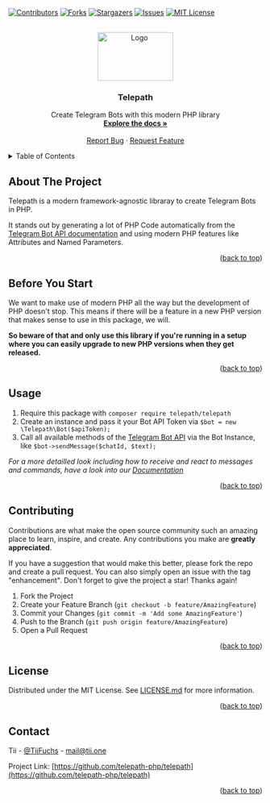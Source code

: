 <!-- Last updated: 2023-12-29 -->

<a name="readme-top"></a>

<!-- PROJECT SHIELDS -->
[![Contributors][contributors-shield]][contributors-url]
[![Forks][forks-shield]][forks-url]
[![Stargazers][stars-shield]][stars-url]
[![Issues][issues-shield]][issues-url]
[![MIT License][license-shield]][license-url]



<!-- PROJECT LOGO -->
<br />
<div align="center">
  <a href="https://github.com/telepath-php/telepath">
    <img src="images/logo.svg" alt="Logo" width="150" height="96">
  </a>

  <h3 align="center">Telepath</h3>

  <p align="center">
    Create Telegram Bots with this modern PHP library
    <br />
    <a href="https://telepath-php.dev"><strong>Explore the docs »</strong></a>
    <br />
    <br />
    <a href="https://github.com/telepath-php/telepath/issues">Report Bug</a>
    ·
    <a href="https://github.com/telepath-php/telepath/issues">Request Feature</a>
  </p>
</div>



<!-- TABLE OF CONTENTS -->
<details>
  <summary>Table of Contents</summary>
  <ol>
    <li>
      <a href="#about-the-project">About The Project</a>
    </li>
    <li>
      <a href="#before-you-start">Before You Start</a>
    </li>
    <li><a href="#usage">Usage</a></li>
    <li><a href="#contributing">Contributing</a></li>
    <li><a href="#license">License</a></li>
    <li><a href="#contact">Contact</a></li>
  </ol>
</details>



<!-- ABOUT THE PROJECT -->
## About The Project

Telepath is a modern framework-agnostic libraray to create Telegram Bots in PHP.

It stands out by generating a lot of PHP Code automatically from the [Telegram Bot API documentation][bot-api] and using modern PHP features like Attributes and Named Parameters.

<p align="right">(<a href="#readme-top">back to top</a>)</p>



<!-- Before you start -->
## Before You Start

We want to make use of modern PHP all the way but the development of PHP doesn't stop. This means if there will be a feature in a new PHP version that makes sense to use in this package, we will.

**So beware of that and only use this library if you're running in a setup where you can easily upgrade to new PHP versions when they get released.**

<p align="right">(<a href="#readme-top">back to top</a>)</p>



<!-- USAGE EXAMPLES -->
## Usage

1. Require this package with `composer require telepath/telepath`
2. Create an instance and pass it your Bot API Token via `$bot = new \Telepath\Bot($apiToken);`
3. Call all available methods of the [Telegram Bot API][bot-api] via the Bot Instance, like `$bot->sendMessage($chatId, $text);`

_For a more detailled look including how to receive and react to messages and commands, have a look into our [Documentation][docs]_

<p align="right">(<a href="#readme-top">back to top</a>)</p>



<!-- CONTRIBUTING -->
## Contributing

Contributions are what make the open source community such an amazing place to learn, inspire, and create. Any contributions you make are **greatly appreciated**.

If you have a suggestion that would make this better, please fork the repo and create a pull request. You can also simply open an issue with the tag "enhancement".
Don't forget to give the project a star! Thanks again!

1. Fork the Project
2. Create your Feature Branch (`git checkout -b feature/AmazingFeature`)
3. Commit your Changes (`git commit -m 'Add some AmazingFeature'`)
4. Push to the Branch (`git push origin feature/AmazingFeature`)
5. Open a Pull Request

<p align="right">(<a href="#readme-top">back to top</a>)</p>



<!-- LICENSE -->
## License

Distributed under the MIT License. See [LICENSE.md](LICENSE.md) for more information.

<p align="right">(<a href="#readme-top">back to top</a>)</p>



<!-- CONTACT -->
## Contact

Tii - [@TiiFuchs](https://twitter.com/TiiFuchs) - mail@tii.one

Project Link: [https://github.com/telepath-php/telepath](https://github.com/telepath-php/telepath)

<p align="right">(<a href="#readme-top">back to top</a>)</p>



<!-- MARKDOWN LINKS & IMAGES -->
[contributors-shield]: https://img.shields.io/github/contributors/telepath-php/telepath.svg?style=for-the-badge
[contributors-url]: https://github.com/telepath-php/telepath/graphs/contributors
[forks-shield]: https://img.shields.io/github/forks/telepath-php/telepath.svg?style=for-the-badge
[forks-url]: https://github.com/telepath-php/telepath/network/members
[stars-shield]: https://img.shields.io/github/stars/telepath-php/telepath.svg?style=for-the-badge
[stars-url]: https://github.com/telepath-php/telepath/stargazers
[issues-shield]: https://img.shields.io/github/issues/telepath-php/telepath.svg?style=for-the-badge
[issues-url]: https://github.com/telepath-php/telepath/issues
[license-shield]: https://img.shields.io/github/license/telepath-php/telepath.svg?style=for-the-badge
[license-url]: https://github.com/telepath-php/telepath/blob/master/LICENSE.txt

[bot-api]: https://core.telegram.org/bots/api
[docs]: https://telepath-php.dev
